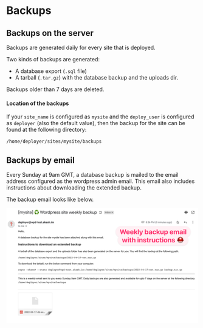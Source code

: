 # Backups

## Backups on the server

Backups are generated daily for every site that is deployed.

Two kinds of backups are generated:
* A database export (`.sql` file)
* A tarball (`.tar.gz`) with the database backup and the uploads dir.

Backups older than 7 days are deleted.

#### Location of the backups

If your `site_name` is configured as `mysite` and the `deploy_user` is configured as `deployer` (also the default value), then the backup for the site can be found at the following directory:

```
/home/deployer/sites/mysite/backups
```

## Backups by email

Every Sunday at 9am GMT, a database backup is mailed to the email address configured as the wordpress admin email. This email also includes instructions about downloading the extended backup.

The backup email looks like below.

![Weekly backup email](images/weekly-backup-email.png)
